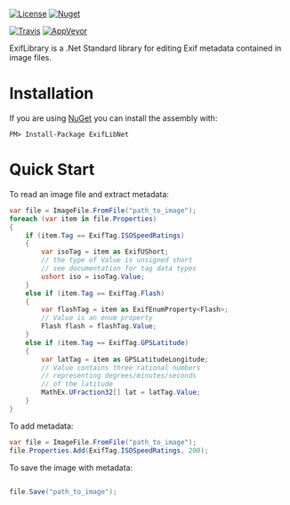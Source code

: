 [![License](http://img.shields.io/npm/l/xmlbuilder.svg?style=flat-square)](http://opensource.org/licenses/MIT)
[![Nuget](https://img.shields.io/nuget/v/ExifLibNet.svg?style=flat-square)](https://www.nuget.org/packages/ExifLibNet)

[![Travis](https://img.shields.io/travis/oozcitak/exiflibrary.svg?style=flat-square)](https://travis-ci.org/oozcitak/exiflibrary)
[![AppVeyor](https://img.shields.io/appveyor/ci/oozcitak/exiflibrary.svg?style=flat-square)](https://ci.appveyor.com/project/oozcitak/exiflibrary)

ExifLibrary is a .Net Standard library for editing Exif metadata contained in image files.

# Installation #

If you are using [NuGet](https://nuget.org/) you can install the assembly with:

`PM> Install-Package ExifLibNet`

# Quick Start #

To read an image file and extract metadata:

```cs
var file = ImageFile.FromFile("path_to_image");
foreach (var item in file.Properties)
{
    if (item.Tag == ExifTag.ISOSpeedRatings)
    {
        var isoTag = item as ExifUShort;
        // the type of Value is unsigned short
        // see documentation for tag data types
        ushort iso = isoTag.Value;
    }
    else if (item.Tag == ExifTag.Flash)
    {
        var flashTag = item as ExifEnumProperty<Flash>;
        // Value is an enum property
        Flash flash = flashTag.Value;
    }
    else if (item.Tag == ExifTag.GPSLatitude)
    {
        var latTag = item as GPSLatitudeLongitude;
        // Value contains three rational numbers
        // representing degrees/minutes/seconds
        // of the latitude 
        MathEx.UFraction32[] lat = latTag.Value;
    }
}
```

To add metadata:

```cs
var file = ImageFile.FromFile("path_to_image");
file.Properties.Add(ExifTag.ISOSpeedRatings, 200);

```

To save the image with metadata:

```cs

file.Save("path_to_image");
```
